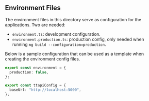 ## Environment Files

The environment files in this directory serve as configuration for the applications. Two are needed:
- `environment.ts`: development configuration.
- `environment.production.ts`: production config, only needed when running `ng build --configuration=production`.

Below is a sample configuration that can be used as a template when creating the environment config files. 

```typescript
export const environment = {
  production: false,
};

export const ttapiConfig = {
  baseUrl: "http://localhost:5000",
};
```
